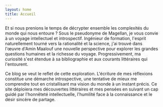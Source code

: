 ```yaml
---
layout: home
title: Accueil
---
```


Et si nous prenions le temps de décrypter ensemble les complexités du monde qui nous entoure ? Sous le pseudonyme de Magellan, je vous convie à un voyage intellectuel et introspectif. Ingénieur de formation, l'esprit naturellement tourné vers la rationalité et la science, j'ai trouvé dans l'œuvre d'Amin Maalouf une nouvelle perspective pour explorer les grandes questions humaines et la richesse du voyage. Progressivement, ma curiosité s'est étendue à sa bibliographie et aux courants littéraires qui l'entourent.

Ce blog se veut le reflet de cette exploration. L'écriture de mes réflexions constitue une démarche introspective, une tentative de mieux me comprendre tout en cristallisant ma vision du monde à un instant précis. Ce site déploiera mes découvertes littéraires et mes pensées en suivant un cap guidé par l'honnêteté intellectuelle, l'humilité face à la connaissance et le désir sincère de partage.

